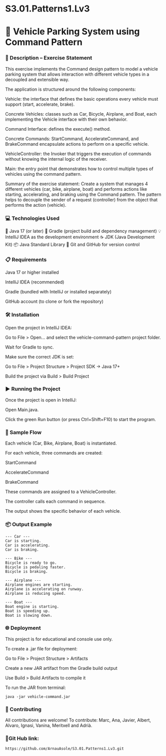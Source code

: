 # S3.01.Patterns1.Lv3

# 🚗 Vehicle Parking System using Command Pattern

### 📄 Description – Exercise Statement
This exercise implements the Command design pattern to model a vehicle parking system that allows interaction with different vehicle types in a decoupled and extensible way.

The application is structured around the following components:

Vehicle: the interface that defines the basic operations every vehicle must support (start, accelerate, brake).

Concrete Vehicles: classes such as Car, Bicycle, Airplane, and Boat, each implementing the Vehicle interface with their own behavior.

Command Interface: defines the execute() method.

Concrete Commands: StartCommand, AccelerateCommand, and BrakeCommand encapsulate actions to perform on a specific vehicle.

VehicleController: the Invoker that triggers the execution of commands without knowing the internal logic of the receiver.

Main: the entry point that demonstrates how to control multiple types of vehicles using the command pattern.

Summary of the exercise statement:
Create a system that manages 4 different vehicles (car, bike, airplane, boat) and performs actions like starting, accelerating, and braking using the Command pattern. The pattern helps to decouple the sender of a request (controller) from the object that performs the action (vehicle).

### 💻 Technologies Used

🧠 Java 17 (or later)
🔨 Gradle (project build and dependency management)
💡 IntelliJ IDEA as the development environment
☕ JDK (Java Development Kit)
📦 Java Standard Library
🔗 Git and GitHub for version control

### 📋 Requirements
Java 17 or higher installed

IntelliJ IDEA (recommended)

Gradle (bundled with IntelliJ or installed separately)

GitHub account (to clone or fork the repository)

### 🛠️ Installation
Open the project in IntelliJ IDEA:

Go to File > Open... and select the vehicle-command-pattern project folder.

Wait for Gradle to sync.

Make sure the correct JDK is set:

Go to File > Project Structure > Project SDK → Java 17+

Build the project via Build > Build Project

### ▶️ Running the Project
Once the project is open in IntelliJ:

Open Main.java.

Click the green Run button (or press Ctrl+Shift+F10) to start the program.

### 🧪 Sample Flow
Each vehicle (Car, Bike, Airplane, Boat) is instantiated.

For each vehicle, three commands are created:

StartCommand

AccelerateCommand

BrakeCommand

These commands are assigned to a VehicleController.

The controller calls each command in sequence.

The output shows the specific behavior of each vehicle.

### 📦 Output Example

```
--- Car ---
Car is starting.
Car is accelerating.
Car is braking.

--- Bike ---
Bicycle is ready to go.
Bicycle is pedaling faster.
Bicycle is braking.

--- Airplane ---
Airplane engines are starting.
Airplane is accelerating on runway.
Airplane is reducing speed.

--- Boat ---
Boat engine is starting.
Boat is speeding up.
Boat is slowing down.
```

### 🌐 Deployment
This project is for educational and console use only.

To create a .jar file for deployment:

Go to File > Project Structure > Artifacts

Create a new JAR artifact from the Gradle build output

Use Build > Build Artifacts to compile it

To run the JAR from terminal:

```
java -jar vehicle-command.jar
```

### 🤝 Contributing
All contributions are welcome! To contribute:
Marc, Ana, Javier, Albert, Alvaro, Ignasi, Vanina, Meritxell and Adrià.

### 🔗Git Hub link:

```
https://github.com/ArnauAsole/S3.01.Patterns1.Lv3.git
```
